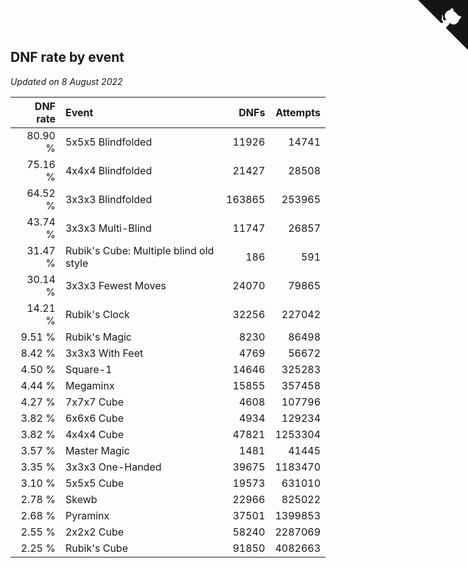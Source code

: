 ## DNF rate by event

*Updated on  8 August 2022*

| DNF rate | Event | DNFs | Attempts |
| ---: | :--- | ---: | ---: |
| 80.90 % | 5x5x5 Blindfolded | 11926 | 14741 |
| 75.16 % | 4x4x4 Blindfolded | 21427 | 28508 |
| 64.52 % | 3x3x3 Blindfolded | 163865 | 253965 |
| 43.74 % | 3x3x3 Multi-Blind | 11747 | 26857 |
| 31.47 % | Rubik's Cube: Multiple blind old style | 186 | 591 |
| 30.14 % | 3x3x3 Fewest Moves | 24070 | 79865 |
| 14.21 % | Rubik's Clock | 32256 | 227042 |
| 9.51 % | Rubik's Magic | 8230 | 86498 |
| 8.42 % | 3x3x3 With Feet | 4769 | 56672 |
| 4.50 % | Square-1 | 14646 | 325283 |
| 4.44 % | Megaminx | 15855 | 357458 |
| 4.27 % | 7x7x7 Cube | 4608 | 107796 |
| 3.82 % | 6x6x6 Cube | 4934 | 129234 |
| 3.82 % | 4x4x4 Cube | 47821 | 1253304 |
| 3.57 % | Master Magic | 1481 | 41445 |
| 3.35 % | 3x3x3 One-Handed | 39675 | 1183470 |
| 3.10 % | 5x5x5 Cube | 19573 | 631010 |
| 2.78 % | Skewb | 22966 | 825022 |
| 2.68 % | Pyraminx | 37501 | 1399853 |
| 2.55 % | 2x2x2 Cube | 58240 | 2287069 |
| 2.25 % | Rubik's Cube | 91850 | 4082663 |


<a href="https://github.com/jonatanklosko/wca_statistics" class="github-corner" aria-label="View source on Github"><svg width="80" height="80" viewBox="0 0 250 250" style="fill:#151513; color:#fff; position: absolute; top: 0; border: 0; right: 0;" aria-hidden="true"><path d="M0,0 L115,115 L130,115 L142,142 L250,250 L250,0 Z"></path><path d="M128.3,109.0 C113.8,99.7 119.0,89.6 119.0,89.6 C122.0,82.7 120.5,78.6 120.5,78.6 C119.2,72.0 123.4,76.3 123.4,76.3 C127.3,80.9 125.5,87.3 125.5,87.3 C122.9,97.6 130.6,101.9 134.4,103.2" fill="currentColor" style="transform-origin: 130px 106px;" class="octo-arm"></path><path d="M115.0,115.0 C114.9,115.1 118.7,116.5 119.8,115.4 L133.7,101.6 C136.9,99.2 139.9,98.4 142.2,98.6 C133.8,88.0 127.5,74.4 143.8,58.0 C148.5,53.4 154.0,51.2 159.7,51.0 C160.3,49.4 163.2,43.6 171.4,40.1 C171.4,40.1 176.1,42.5 178.8,56.2 C183.1,58.6 187.2,61.8 190.9,65.4 C194.5,69.0 197.7,73.2 200.1,77.6 C213.8,80.2 216.3,84.9 216.3,84.9 C212.7,93.1 206.9,96.0 205.4,96.6 C205.1,102.4 203.0,107.8 198.3,112.5 C181.9,128.9 168.3,122.5 157.7,114.1 C157.9,116.9 156.7,120.9 152.7,124.9 L141.0,136.5 C139.8,137.7 141.6,141.9 141.8,141.8 Z" fill="currentColor" class="octo-body"></path></svg></a><style>.github-corner:hover .octo-arm{animation:octocat-wave 560ms ease-in-out}@keyframes octocat-wave{0%,100%{transform:rotate(0)}20%,60%{transform:rotate(-25deg)}40%,80%{transform:rotate(10deg)}}@media (max-width:500px){.github-corner:hover .octo-arm{animation:none}.github-corner .octo-arm{animation:octocat-wave 560ms ease-in-out}}</style>
